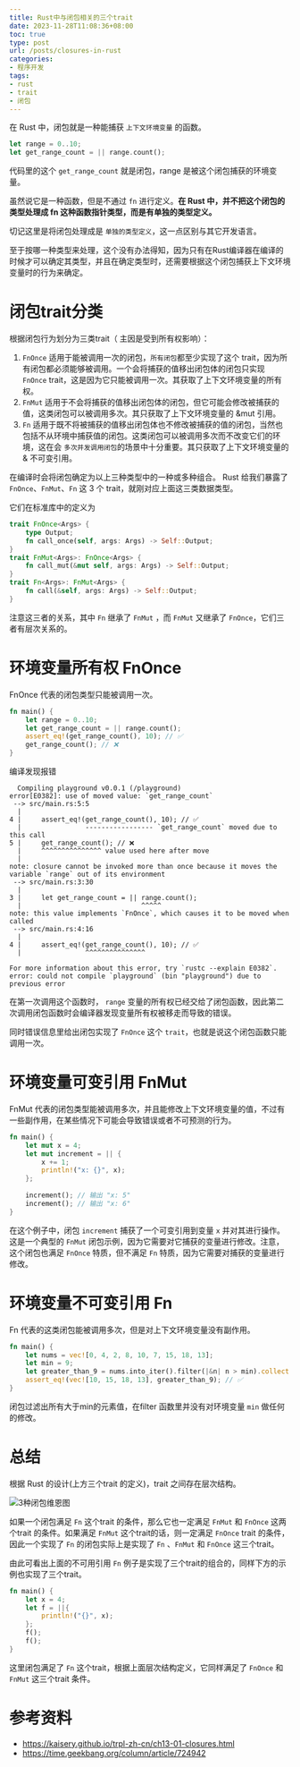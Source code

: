 ```yaml
---
title: Rust中与闭包相关的三个trait
date: 2023-11-28T11:08:36+08:00
toc: true
type: post
url: /posts/closures-in-rust
categories:
- 程序开发
tags:
- rust
- trait
- 闭包
---
```


在 Rust 中，闭包就是一种能捕获 `上下文环境变量` 的函数。

```rust
let range = 0..10;
let get_range_count = || range.count();  
```

代码里的这个 `get_range_count` 就是闭包，range 是被这个闭包捕获的环境变量。

虽然说它是一种函数，但是不通过 `fn` 进行定义。**在 Rust 中，并不把这个闭包的类型处理成 fn 这种函数指针类型，而是有单独的类型定义。**

切记这里是将闭包处理成是 `单独的类型定义`，这一点区别与其它开发语言。

至于按哪一种类型来处理，这个没有办法得知，因为只有在Rust编译器在编译的时候才可以确定其类型，并且在确定类型时，还需要根据这个闭包捕获上下文环境变量时的行为来确定。

# 闭包trait分类

根据闭包行为划分为三类trait（ 主因是受到所有权影响）：

1. `FnOnce` 适用于能被调用一次的闭包，`所有闭包`都至少实现了这个 trait，因为所有闭包都必须能够被调用。一个会将捕获的值移出闭包体的闭包只实现 `FnOnce` trait，这是因为它只能被调用一次。其获取了上下文环境变量的所有权。
2. `FnMut` 适用于不会将捕获的值移出闭包体的闭包，但它可能会修改被捕获的值，这类闭包可以被调用多次。其只获取了上下文环境变量的 &mut 引用。
3. `Fn` 适用于既不将被捕获的值移出闭包体也不修改被捕获的值的闭包，当然也包括不从环境中捕获值的闭包。这类闭包可以被调用多次而不改变它们的环境，这在会 `多次并发调用闭包`的场景中十分重要。其只获取了上下文环境变量的 & 不可变引用。

在编译时会将闭包确定为以上三种类型中的一种或多种组合。 Rust 给我们暴露了 `FnOnce`、`FnMut`、`Fn` 这 3 个 trait，就刚对应上面这三类数据类型。

它们在标准库中的定义为

```rust
trait FnOnce<Args> {
    type Output;
    fn call_once(self, args: Args) -> Self::Output;
}
trait FnMut<Args>: FnOnce<Args> {
    fn call_mut(&mut self, args: Args) -> Self::Output;
}
trait Fn<Args>: FnMut<Args> {
    fn call(&self, args: Args) -> Self::Output;
}
```

注意这三者的关系，其中 `Fn`  继承了 `FnMut` ，而 `FnMut`  又继承了 `FnOnce`，它们三者有层次关系的。

# 环境变量所有权 FnOnce

FnOnce 代表的闭包类型只能被调用一次。

```rust
fn main() {
    let range = 0..10;
    let get_range_count = || range.count();
    assert_eq!(get_range_count(), 10); // ✅
    get_range_count(); // ❌
}
```

编译发现报错

```shell
  Compiling playground v0.0.1 (/playground)
error[E0382]: use of moved value: `get_range_count`
 --> src/main.rs:5:5
  |
4 |     assert_eq!(get_range_count(), 10); // ✅
  |                ----------------- `get_range_count` moved due to this call
5 |     get_range_count(); // ❌
  |     ^^^^^^^^^^^^^^^ value used here after move
  |
note: closure cannot be invoked more than once because it moves the variable `range` out of its environment
 --> src/main.rs:3:30
  |
3 |     let get_range_count = || range.count();
  |                              ^^^^^
note: this value implements `FnOnce`, which causes it to be moved when called
 --> src/main.rs:4:16
  |
4 |     assert_eq!(get_range_count(), 10); // ✅
  |                ^^^^^^^^^^^^^^^

For more information about this error, try `rustc --explain E0382`.
error: could not compile `playground` (bin "playground") due to previous error
```

在第一次调用这个函数时， `range` 变量的所有权已经交给了闭包函数，因此第二次调用闭包函数时会编译器发现变量所有权被移走而导致的错误。

同时错误信息里给出闭包实现了 `FnOnce` 这个 `trait`，也就是说这个闭包函数只能调用一次。



# 环境变量可变引用 FnMut

FnMut 代表的闭包类型能被调用多次，并且能修改上下文环境变量的值，不过有一些副作用，在某些情况下可能会导致错误或者不可预测的行为。

```rust
fn main() {
    let mut x = 4;
    let mut increment = || {
        x += 1;
        println!("x: {}", x);
    };
    
    increment(); // 输出 "x: 5"
    increment(); // 输出 "x: 6"
}
```

在这个例子中，闭包 `increment` 捕获了一个可变引用到变量 `x` 并对其进行操作。这是一个典型的 `FnMut` 闭包示例，因为它需要对它捕获的变量进行修改。注意，这个闭包也满足 `FnOnce` 特质，但不满足 `Fn` 特质，因为它需要对捕获的变量进行修改。

# 环境变量不可变引用  Fn

Fn 代表的这类闭包能被调用多次，但是对上下文环境变量没有副作用。

```rust
fn main() {
    let nums = vec![0, 4, 2, 8, 10, 7, 15, 18, 13];
    let min = 9;
    let greater_than_9 = nums.into_iter().filter(|&n| n > min).collect::<Vec<_>>();
    assert_eq!(vec![10, 15, 18, 13], greater_than_9); // ✅
}
```

闭包过滤出所有大于min的元素值，在filter 函数里并没有对环境变量 `min` 做任何的修改。

# 总结

根据 Rust 的设计(上方三个trait 的定义)，trait 之间存在层次结构。

![3种闭包维恩图](https://blogstatic.haohtml.com//uploads/2023/09/image-20231128124333557.png)

如果一个闭包满足 `Fn` 这个trait 的条件，那么它也一定满足 `FnMut` 和 `FnOnce` 这两个trait 的条件。如果满足 `FnMut` 这个trait的话，则一定满足 `FnOnce` trait 的条件，因此一个实现了 `Fn` 的闭包实际上是实现了 `Fn` 、`FnMut` 和 `FnOnce` 这三个trait。

由此可看出上面的不可用引用  `Fn` 例子是实现了三个trait的组合的，同样下方的示例也实现了三个trait。

```rust
fn main() {
    let x = 4;
    let f = ||{
        println!("{}", x);
    };
    f();
    f();
}
```

这里闭包满足了 `Fn` 这个trait，根据上面层次结构定义，它同样满足了 `FnOnce`  和 `FnMut` 这三个trait 条件。



# 参考资料

- https://kaisery.github.io/trpl-zh-cn/ch13-01-closures.html
- https://time.geekbang.org/column/article/724942
